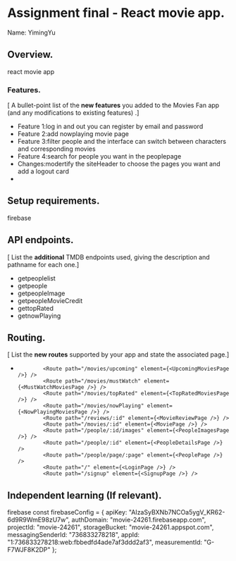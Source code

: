 # Assignment final - React movie app.

Name: YimingYu

## Overview.

react movie app

### Features.
[ A bullet-point list of the __new features__ you added to the Movies Fan app (and any modifications to existing features) .]
 
+ Feature 1:log in and out you can register by email and password
+ Feature 2:add nowplaying movie page
+ Feature 3:filter people and the interface can switch between characters and corresponding movies
+ Feature 4:search for people you want in the peoplepage
+ Changes:modertify the siteHeader to choose the pages you want and add a logout card
+ 

## Setup requirements.

firebase

## API endpoints.

[ List the __additional__ TMDB endpoints used, giving the description and pathname for each one.] 

+ getpeoplelist
+ getpeople
+ getpeopleImage
+ getpeopleMovieCredit
+ gettopRated
+ getnowPlaying
  

## Routing.

[ List the __new routes__ supported by your app and state the associated page.]

+             <Route path="/movies/upcoming" element={<UpcomingMoviesPage />} />
              <Route path="/movies/mustWatch" element={<MustWatchMoviesPage />} />
              <Route path="/movies/topRated" element={<TopRatedMoviesPage />} />
              <Route path="/movies/nowPlaying" element={<NowPlayingMoviesPage />} />
              <Route path="/reviews/:id" element={<MovieReviewPage />} />
              <Route path="/movies/:id" element={<MoviePage />} />
              <Route path="/people/:id/images" element={<PeopleImagesPage />} />
              <Route path="/people/:id" element={<PeopleDetailsPage />} />
              <Route path="/people/page/:page" element={<PeoplePage />} />
              <Route path="/" element={<LoginPage />} />
              <Route path="/signup" element={<SignupPage />} />


## Independent learning (If relevant).
firebase
const firebaseConfig = {
  apiKey: "AIzaSyBXNb7NCOa5ygV_KR62-6d9R9WmE98zU7w",
  authDomain: "movie-24261.firebaseapp.com",
  projectId: "movie-24261",
  storageBucket: "movie-24261.appspot.com",
  messagingSenderId: "736833278218",
  appId: "1:736833278218:web:fbbedfd4ade7af3ddd2af3",
  measurementId: "G-F7WJF8K2DP"
};
